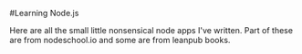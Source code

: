 #Learning Node.js

Here are all the small little nonsensical node apps I've written. Part of these are from nodeschool.io and some are from leanpub books.
